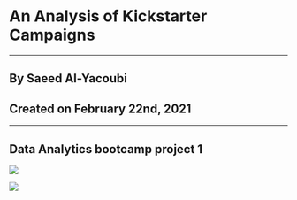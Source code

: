 # An Analysis of Kickstarter Campaigns
---
## By Saeed Al-Yacoubi
## Created on February 22nd, 2021
---
Data Analytics bootcamp project 1
---
![](./kickstarter-analysis/blob/main/Parent_Category_Outcomes.png)

![](./kickstarter-analysis/blob/main/Outcomes_Based_on_Launch_Date.png)
